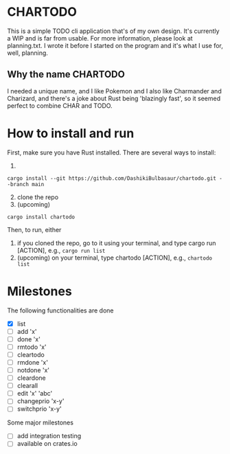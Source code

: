 # CHARTODO

This is a simple TODO cli application that's of my own design. It's currently a WIP and is far from usable. For more information, please look at planning.txt. I wrote it before I started on the program and it's what I use for, well, planning. 

## Why the name CHARTODO

I needed a unique name, and I like Pokemon and I also like Charmander and Charizard, and there's a joke about Rust being 'blazingly fast', so it seemed perfect to combine CHAR and TODO.

# How to install and run

First, make sure you have Rust installed. There are several ways to install:

1.  
```sh-session
cargo install --git https://github.com/DashikiBulbasaur/chartodo.git --branch main
```
2. clone the repo
3. (upcoming)
```sh-session
cargo install chartodo
```

Then, to run, either

1. if you cloned the repo, go to it using your terminal, and type cargo run [ACTION], e.g., `cargo run list`
2. (upcoming) on your terminal, type chartodo [ACTION], e.g., `chartodo list`

# Milestones

The following functionalities are done
- [x] list 
- [ ] add 'x'
- [ ] done 'x'
- [ ] rmtodo 'x'
- [ ] cleartodo
- [ ] rmdone 'x'
- [ ] notdone 'x'
- [ ] cleardone
- [ ] clearall
- [ ] edit 'x' 'abc'
- [ ] changeprio 'x-y'
- [ ] switchprio 'x-y'

Some major milestones 
- [ ] add integration testing 
- [ ] available on crates.io
